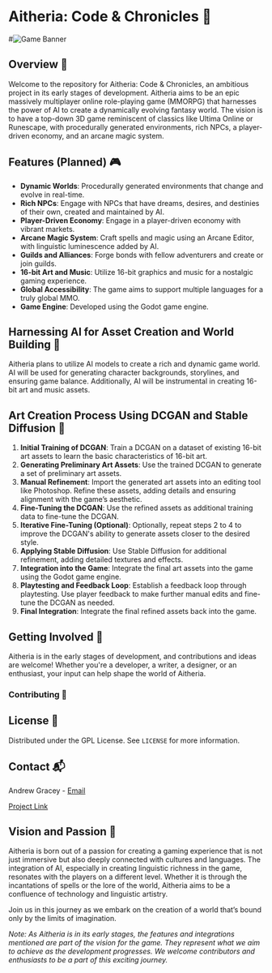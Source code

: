 # Aitheria: Code & Chronicles 🌌

#![Game Banner](path_to_your_game_banner_image)

## Overview 📖

Welcome to the repository for Aitheria: Code & Chronicles, an ambitious project in its early stages of development. Aitheria aims to be an epic massively multiplayer online role-playing game (MMORPG) that harnesses the power of AI to create a dynamically evolving fantasy world. The vision is to have a top-down 3D game reminiscent of classics like Ultima Online or Runescape, with procedurally generated environments, rich NPCs, a player-driven economy, and an arcane magic system.

## Features (Planned) 🎮

- **Dynamic Worlds**: Procedurally generated environments that change and evolve in real-time.
- **Rich NPCs**: Engage with NPCs that have dreams, desires, and destinies of their own, created and maintained by AI.
- **Player-Driven Economy**: Engage in a player-driven economy with vibrant markets.
- **Arcane Magic System**: Craft spells and magic using an Arcane Editor, with linguistic luminescence added by AI.
- **Guilds and Alliances**: Forge bonds with fellow adventurers and create or join guilds.
- **16-bit Art and Music**: Utilize 16-bit graphics and music for a nostalgic gaming experience.
- **Global Accessibility**: The game aims to support multiple languages for a truly global MMO.
- **Game Engine**: Developed using the Godot game engine.

## Harnessing AI for Asset Creation and World Building 🤖

Aitheria plans to utilize AI models to create a rich and dynamic game world. AI will be used for generating character backgrounds, storylines, and ensuring game balance. Additionally, AI will be instrumental in creating 16-bit art and music assets.

## Art Creation Process Using DCGAN and Stable Diffusion 🎨

1. **Initial Training of DCGAN**: Train a DCGAN on a dataset of existing 16-bit art assets to learn the basic characteristics of 16-bit art.
2. **Generating Preliminary Art Assets**: Use the trained DCGAN to generate a set of preliminary art assets.
3. **Manual Refinement**: Import the generated art assets into an editing tool like Photoshop. Refine these assets, adding details and ensuring alignment with the game’s aesthetic.
4. **Fine-Tuning the DCGAN**: Use the refined assets as additional training data to fine-tune the DCGAN.
5. **Iterative Fine-Tuning (Optional)**: Optionally, repeat steps 2 to 4 to improve the DCGAN's ability to generate assets closer to the desired style.
6. **Applying Stable Diffusion**: Use Stable Diffusion for additional refinement, adding detailed textures and effects.
7. **Integration into the Game**: Integrate the final art assets into the game using the Godot game engine.
8. **Playtesting and Feedback Loop**: Establish a feedback loop through playtesting. Use player feedback to make further manual edits and fine-tune the DCGAN as needed.
9. **Final Integration**: Integrate the final refined assets back into the game.

## Getting Involved 🚀

Aitheria is in the early stages of development, and contributions and ideas are welcome! Whether you're a developer, a writer, a designer, or an enthusiast, your input can help shape the world of Aitheria.

### Contributing 🤝


## License 📄

Distributed under the GPL License. See `LICENSE` for more information.

## Contact 📬

Andrew Gracey - [Email](mailto:gracey_andrew@yahoo.com)

[Project Link](https://github.com/plunder707/Aitheria)

## Vision and Passion 🌟

Aitheria is born out of a passion for creating a gaming experience that is not just immersive but also deeply connected with cultures and languages. The integration of AI, especially in creating linguistic richness in the game, resonates with the players on a different level. Whether it is through the incantations of spells or the lore of the world, Aitheria aims to be a confluence of technology and linguistic artistry.

Join us in this journey as we embark on the creation of a world that’s bound only by the limits of imagination.

*Note: As Aitheria is in its early stages, the features and integrations mentioned are part of the vision for the game. They represent what we aim to achieve as the development progresses. We welcome contributors and enthusiasts to be a part of this exciting journey.*


